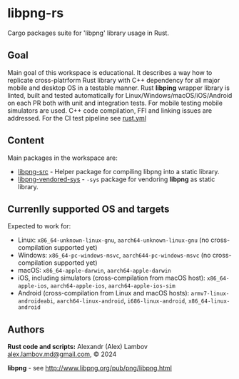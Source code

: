 # libpng-rs
Cargo packages suite for 'libpng' library usage in Rust.

## Goal
Main goal of this workspace is educational. It describes a way how to replicate cross-platrform Rust library with C++ dependency for all major mobile and desktop OS in a testable manner.
Rust **libping** wrapper library is linted, built and tested automatically for Linux/Windows/macOS/iOS/Android on each PR both with unit and integration tests. For mobile testing mobile simulators are used. C++ code compilation, FFI and linking issues are addressed.
For the CI test pipeline see [rust.yml](.github/workflows/rust.yml)

## Content
Main packages in the workspace are:
* [libpng-src](libpng-src/README.md) - Helper package for compiling libpng into a static library.
* [libpng-vendored-sys](libpng-vendored-sys/README.md) - `-sys` package for vendoring **libpng** as static library.

## Currenlly supported OS and targets
Expected to work for:
* Linux: `x86_64-unknown-linux-gnu`, `aarch64-unknown-linux-gnu` (no cross-compilation supported yet)
* Windows: `x86_64-pc-windows-msvc`, `aarch644-pc-windows-msvc` (no cross-compilation supported yet)
* macOS: `x86_64-apple-darwin`, `aarch64-apple-darwin`
* iOS, including simulators (cross-compilation from macOS host): `x86_64-apple-ios`, `aarch64-apple-ios`, `aarch64-apple-ios-sim`
* Android (cross-compilation from Linux and macOS hosts): `armv7-linux-androideabi`, `aarch64-linux-android`, `i686-linux-android`, `x86_64-linux-android`

## Authors
**Rust code and scripts:** Alexandr (Alex) Lambov <alex.lambov.md@gmail.com>, &copy; 2024

**libpng** -  see http://www.libpng.org/pub/png/libpng.html